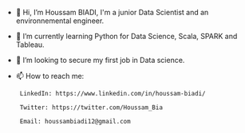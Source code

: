 - 👋 Hi, I’m Houssam BIADI, I'm a junior Data Scientist and an environnemental engineer.
- 🌱 I’m currently learning Python for Data Science, Scala, SPARK and Tableau.
- 💞️ I’m looking to secure my first job in Data science.
- 📫 How to reach me:

       LinkedIn: https://www.linkedin.com/in/houssam-biadi/
       
       Twitter: https://twitter.com/Houssam_Bia
       
       Email: houssambiadi12@gmail.com
       

<!---
Houssam-BIADI/Houssam-BIADI is a ✨ special ✨ repository because its `README.md` (this file) appears on your GitHub profile.
You can click the Preview link to take a look at your changes.
--->

